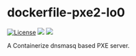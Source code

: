 # dockerfile-pxe2-lo0

[![License](https://img.shields.io/github/license/pxe2/dockerfile-pxe2-lo0.svg)](./LICENSE)
[![](https://images.microbadger.com/badges/image/pxe2/pxe2-lo0.svg)](https://microbadger.com/images/pxe2/pxe2-lo0) 
[![](https://images.microbadger.com/badges/version/pxe2/pxe2-lo0.svg)](https://microbadger.com/images/pxe2/pxe2-lo0)


A Containerize dnsmasq based PXE server.

